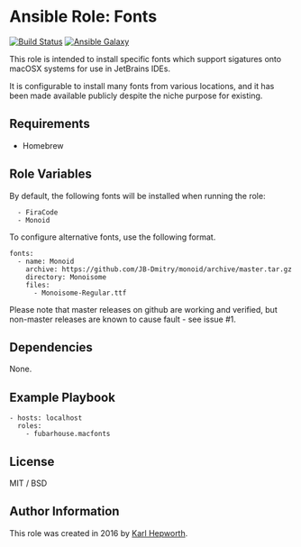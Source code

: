 # Ansible Role: Fonts

[![Build Status](https://travis-ci.org/fubarhouse/ansible-role-macfonts.svg?branch=master)](https://travis-ci.org/fubarhouse/ansible-role-macfonts)
[![Ansible Galaxy](https://img.shields.io/badge/galaxy-fubarhouse--macfonts-13298.svg)](https://galaxy.ansible.com/fubarhouse/macfonts)

This role is intended to install specific fonts which support sigatures onto macOSX systems for use in JetBrains IDEs.

It is configurable to install many fonts from various locations, and it has been made available publicly despite the niche purpose for existing.

## Requirements

 - Homebrew

## Role Variables

By default, the following fonts will be installed when running the role:

````
  - FiraCode
  - Monoid
````

To configure alternative fonts, use the following format.
````
fonts:
  - name: Monoid
    archive: https://github.com/JB-Dmitry/monoid/archive/master.tar.gz
    directory: Monoisome
    files:
      - Monoisome-Regular.ttf
````

Please note that master releases on github are working and verified, but non-master releases are known to cause fault - see issue #1.

## Dependencies

None.

## Example Playbook

````
- hosts: localhost
  roles:
    - fubarhouse.macfonts
````

## License

MIT / BSD

## Author Information

This role was created in 2016 by [Karl Hepworth](twitter.com/fubarhouse).

